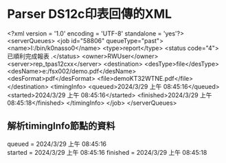 # Parser DS12c印表回傳的XML

&lt;?xml version = '1.0' encoding = 'UTF-8' standalone = 'yes'?&gt;
&lt;serverQueues&gt;
	&lt;job id="58806" queueType="past"&gt;
		&lt;name&gt;I:/bin/k0nasso0&lt;/name&gt;
		&lt;type&gt;report&lt;/type&gt;
		&lt;status code="4"&gt;已順利完成報表 .&lt;/status&gt;
		&lt;owner&gt;RWUser&lt;/owner&gt;
		&lt;server&gt;rep_tpas12cxx&lt;/server&gt;
		&lt;destination&gt;
			&lt;desType&gt;file&lt;/desType&gt;
			&lt;desName&gt;e:/fsx002/demo.pdf&lt;/desName&gt;
			&lt;desFormat&gt;pdf&lt;/desFormat&gt;
			&lt;file&gt;demoKT32WTNE.pdf&lt;/file&gt;
		&lt;/destination&gt;
		&lt;timingInfo&gt;
			&lt;queued&gt;2024/3/29 上午 08:45:16&lt;/queued&gt;
			&lt;started&gt;2024/3/29 上午 08:45:16&lt;/started&gt;
			&lt;finished&gt;2024/3/29 上午 08:45:18&lt;/finished&gt;
		&lt;/timingInfo&gt;
	&lt;/job&gt;
&lt;/serverQueues&gt;


## 解析timingInfo節點的資料
queued = 2024/3/29 上午 08:45:16<br />
started = 2024/3/29 上午 08:45:16
finished = 2024/3/29 上午 08:45:18
